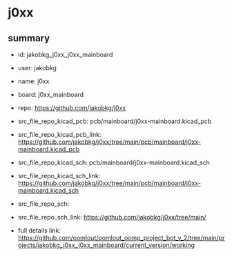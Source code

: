 # j0xx
 
## summary 
* id: jakobkg_j0xx_j0xx_mainboard
* user: jakobkg
* name: j0xx
* board: j0xx_mainboard
* repo: https://github.com/jakobkg/j0xx
* src_file_repo_kicad_pcb: pcb/mainboard/j0xx-mainboard.kicad_pcb
* src_file_repo_kicad_pcb_link: https://github.com/jakobkg/j0xx/tree/main/pcb/mainboard/j0xx-mainboard.kicad_pcb
* src_file_repo_kicad_sch: pcb/mainboard/j0xx-mainboard.kicad_sch
* src_file_repo_kicad_sch_link: https://github.com/jakobkg/j0xx/tree/main/pcb/mainboard/j0xx-mainboard.kicad_sch

* src_file_repo_sch: 
* src_file_repo_sch_link: https://github.com/jakobkg/j0xx/tree/main/
* full details link: https://github.com/oomlout/oomlout_oomp_project_bot_v_2/tree/main/projects/jakobkg_j0xx_j0xx_mainboard/current_version/working  






